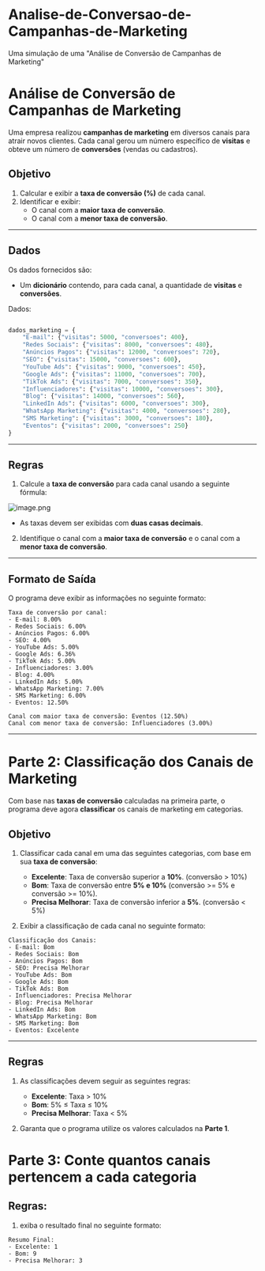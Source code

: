 # Analise-de-Conversao-de-Campanhas-de-Marketing
Uma simulação de uma "Análise de Conversão de Campanhas de Marketing"

# **Análise de Conversão de Campanhas de Marketing**

Uma empresa realizou **campanhas de marketing** em diversos canais para atrair novos clientes. Cada canal gerou um número específico de **visitas** e obteve um número de **conversões** (vendas ou cadastros).

## **Objetivo**

1. Calcular e exibir a **taxa de conversão (%)** de cada canal.  
2. Identificar e exibir:
   - O canal com a **maior taxa de conversão**.  
   - O canal com a **menor taxa de conversão**.  

---

## **Dados**

Os dados fornecidos são:
- Um **dicionário** contendo, para cada canal, a quantidade de **visitas** e **conversões**.  

Dados:

```python

dados_marketing = {
    "E-mail": {"visitas": 5000, "conversoes": 400},
    "Redes Sociais": {"visitas": 8000, "conversoes": 480},
    "Anúncios Pagos": {"visitas": 12000, "conversoes": 720},
    "SEO": {"visitas": 15000, "conversoes": 600},
    "YouTube Ads": {"visitas": 9000, "conversoes": 450},
    "Google Ads": {"visitas": 11000, "conversoes": 700},
    "TikTok Ads": {"visitas": 7000, "conversoes": 350},
    "Influenciadores": {"visitas": 10000, "conversoes": 300},
    "Blog": {"visitas": 14000, "conversoes": 560},
    "LinkedIn Ads": {"visitas": 6000, "conversoes": 300},
    "WhatsApp Marketing": {"visitas": 4000, "conversoes": 280},
    "SMS Marketing": {"visitas": 3000, "conversoes": 180},
    "Eventos": {"visitas": 2000, "conversoes": 250}
}
```

---

## **Regras**

1. Calcule a **taxa de conversão** para cada canal usando a seguinte fórmula:  

![image.png](attachment:image.png)

   - As taxas devem ser exibidas com **duas casas decimais**.  

2. Identifique o canal com a **maior taxa de conversão** e o canal com a **menor taxa de conversão**.  

---

## **Formato de Saída**

O programa deve exibir as informações no seguinte formato:

```
Taxa de conversão por canal:
- E-mail: 8.00%
- Redes Sociais: 6.00%
- Anúncios Pagos: 6.00%
- SEO: 4.00%
- YouTube Ads: 5.00%
- Google Ads: 6.36%
- TikTok Ads: 5.00%
- Influenciadores: 3.00%
- Blog: 4.00%
- LinkedIn Ads: 5.00%
- WhatsApp Marketing: 7.00%
- SMS Marketing: 6.00%
- Eventos: 12.50%

Canal com maior taxa de conversão: Eventos (12.50%)
Canal com menor taxa de conversão: Influenciadores (3.00%)
```

---

# **Parte 2: Classificação dos Canais de Marketing**

Com base nas **taxas de conversão** calculadas na primeira parte, o programa deve agora **classificar** os canais de marketing em categorias.

## **Objetivo**

1. Classificar cada canal em uma das seguintes categorias, com base em sua **taxa de conversão**:  
   - **Excelente**: Taxa de conversão superior a **10%**.  (conversão > 10%)
   - **Bom**: Taxa de conversão entre **5% e 10%** (conversão >= 5% e conversão >= 10%).  
   - **Precisa Melhorar**: Taxa de conversão inferior a **5%**.  (conversão < 5%)

2. Exibir a classificação de cada canal no seguinte formato:

```
Classificação dos Canais:
- E-mail: Bom
- Redes Sociais: Bom
- Anúncios Pagos: Bom
- SEO: Precisa Melhorar
- YouTube Ads: Bom
- Google Ads: Bom
- TikTok Ads: Bom
- Influenciadores: Precisa Melhorar
- Blog: Precisa Melhorar
- LinkedIn Ads: Bom
- WhatsApp Marketing: Bom
- SMS Marketing: Bom
- Eventos: Excelente
```

---

## **Regras**

1. As classificações devem seguir as seguintes regras:  

   - **Excelente**: Taxa > 10%  
   - **Bom**: 5% ≤ Taxa ≤ 10%  
   - **Precisa Melhorar**: Taxa < 5%  

2. Garanta que o programa utilize os valores calculados na **Parte 1**.  

# **Parte 3: Conte quantos canais pertencem a cada categoria**

## **Regras:**

1. exiba o resultado final no seguinte formato:

```
Resumo Final:
- Excelente: 1 
- Bom: 9 
- Precisa Melhorar: 3 
```